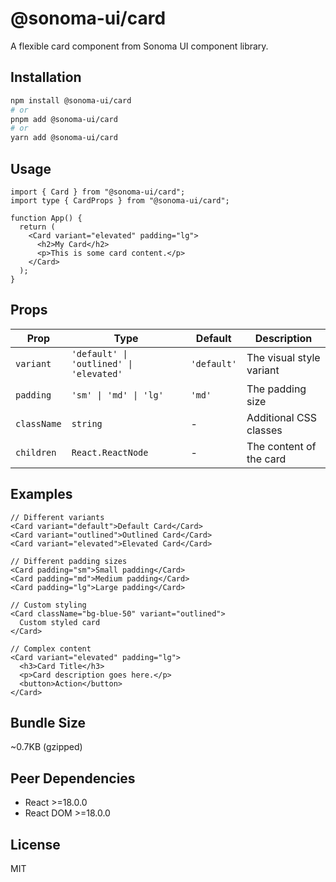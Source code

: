 # @sonoma-ui/card

A flexible card component from Sonoma UI component library.

## Installation

```bash
npm install @sonoma-ui/card
# or
pnpm add @sonoma-ui/card
# or
yarn add @sonoma-ui/card
```

## Usage

```tsx
import { Card } from "@sonoma-ui/card";
import type { CardProps } from "@sonoma-ui/card";

function App() {
  return (
    <Card variant="elevated" padding="lg">
      <h2>My Card</h2>
      <p>This is some card content.</p>
    </Card>
  );
}
```

## Props

| Prop        | Type                                    | Default     | Description              |
| ----------- | --------------------------------------- | ----------- | ------------------------ |
| `variant`   | `'default' \| 'outlined' \| 'elevated'` | `'default'` | The visual style variant |
| `padding`   | `'sm' \| 'md' \| 'lg'`                  | `'md'`      | The padding size         |
| `className` | `string`                                | -           | Additional CSS classes   |
| `children`  | `React.ReactNode`                       | -           | The content of the card  |

## Examples

```tsx
// Different variants
<Card variant="default">Default Card</Card>
<Card variant="outlined">Outlined Card</Card>
<Card variant="elevated">Elevated Card</Card>

// Different padding sizes
<Card padding="sm">Small padding</Card>
<Card padding="md">Medium padding</Card>
<Card padding="lg">Large padding</Card>

// Custom styling
<Card className="bg-blue-50" variant="outlined">
  Custom styled card
</Card>

// Complex content
<Card variant="elevated" padding="lg">
  <h3>Card Title</h3>
  <p>Card description goes here.</p>
  <button>Action</button>
</Card>
```

## Bundle Size

~0.7KB (gzipped)

## Peer Dependencies

- React >=18.0.0
- React DOM >=18.0.0

## License

MIT
